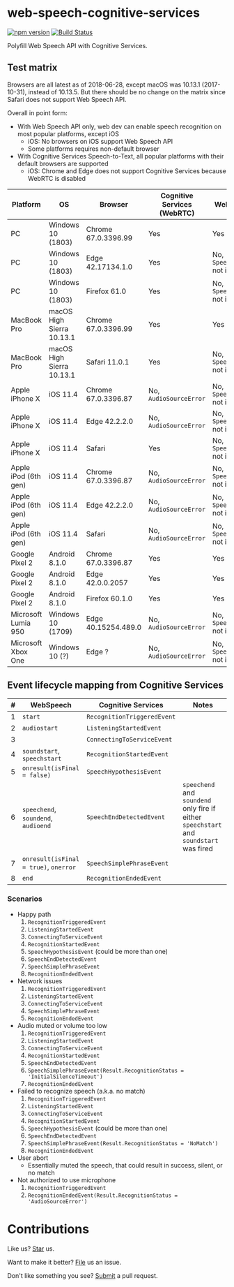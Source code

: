 # web-speech-cognitive-services

[![npm version](https://badge.fury.io/js/we-bspeech-cognitive-services.svg)](https://badge.fury.io/js/we-bspeech-cognitive-services) [![Build Status](https://travis-ci.org/compulim/we-bspeech-cognitive-services.svg?branch=master)](https://travis-ci.org/compulim/web-speech-cognitive-services)

Polyfill Web Speech API with Cognitive Services.

## Test matrix

Browsers are all latest as of 2018-06-28, except macOS was 10.13.1 (2017-10-31), instead of 10.13.5. But there should be no change on the matrix since Safari does not support Web Speech API.

Overall in point form:

* With Web Speech API only, web dev can enable speech recognition on most popular platforms, except iOS
   * iOS: No browsers on iOS support Web Speech API
   * Some platforms requires non-default browser
* With Cognitive Services Speech-to-Text, all popular platforms with their default browsers are supported
   * iOS: Chrome and Edge does not support Cognitive Services because WebRTC is disabled

| Platform             | OS                        | Browser             | Cognitive Services (WebRTC) | Web Speech API                          |
| -                    | -                         | -                   | -                           | -                                       |
| PC                   | Windows 10 (1803)         | Chrome 67.0.3396.99 | Yes                         | Yes                                     |
| PC                   | Windows 10 (1803)         | Edge 42.17134.1.0   | Yes                         | No, `SpeechRecognition` not implemented |
| PC                   | Windows 10 (1803)         | Firefox 61.0        | Yes                         | No, `SpeechRecognition` not implemented |
| MacBook Pro          | macOS High Sierra 10.13.1 | Chrome 67.0.3396.99 | Yes                         | Yes                                     |
| MacBook Pro          | macOS High Sierra 10.13.1 | Safari 11.0.1       | Yes                         | No, `SpeechRecognition` not implemented |
| Apple iPhone X       | iOS 11.4                  | Chrome 67.0.3396.87 | No, `AudioSourceError`      | No, `SpeechRecognition` not implemented |
| Apple iPhone X       | iOS 11.4                  | Edge 42.2.2.0       | No, `AudioSourceError`      | No, `SpeechRecognition` not implemented |
| Apple iPhone X       | iOS 11.4                  | Safari              | Yes                         | No, `SpeechRecognition` not implemented |
| Apple iPod (6th gen) | iOS 11.4                  | Chrome 67.0.3396.87 | No, `AudioSourceError`      | No, `SpeechRecognition` not implemented |
| Apple iPod (6th gen) | iOS 11.4                  | Edge 42.2.2.0       | No, `AudioSourceError`      | No, `SpeechRecognition` not implemented |
| Apple iPod (6th gen) | iOS 11.4                  | Safari              | No, `AudioSourceError`      | No, `SpeechRecognition` not implemented |
| Google Pixel 2       | Android 8.1.0             | Chrome 67.0.3396.87 | Yes                         | Yes                                     |
| Google Pixel 2       | Android 8.1.0             | Edge 42.0.0.2057    | Yes                         | Yes                                     |
| Google Pixel 2       | Android 8.1.0             | Firefox 60.1.0      | Yes                         | Yes                                     |
| Microsoft Lumia 950  | Windows 10 (1709)         | Edge 40.15254.489.0 | No, `AudioSourceError`      | No, `SpeechRecognition` not implemented |
| Microsoft Xbox One   | Windows 10 (?)            | Edge ?              | No, `AudioSourceError`      | No, `SpeechRecognition` not implemented |

## Event lifecycle mapping from Cognitive Services

| # | WebSpeech | Cognitive Services | Notes |
| - | - | - | - |
| 1 | `start` | `RecognitionTriggeredEvent` | |
| 2 | `audiostart` | `ListeningStartedEvent` | |
| 3 | | `ConnectingToServiceEvent` | |
| 4 | `soundstart`, `speechstart` | `RecognitionStartedEvent` | |
| 5 | `onresult(isFinal = false)` | `SpeechHypothesisEvent` | |
| 6 | `speechend`, `soundend`, `audioend` | `SpeechEndDetectedEvent` | `speechend` and `soundend` only fire if either `speechstart` and `soundstart` was fired |
| 7 | `onresult(isFinal = true)`, `onerror` | `SpeechSimplePhraseEvent` | |
| 8 | `end` | `RecognitionEndedEvent` | |

### Scenarios

* Happy path
   1. `RecognitionTriggeredEvent`
   2. `ListeningStartedEvent`
   3. `ConnectingToServiceEvent`
   4. `RecognitionStartedEvent`
   5. `SpeechHypothesisEvent` (could be more than one)
   6. `SpeechEndDetectedEvent`
   7. `SpeechSimplePhraseEvent`
   8. `RecognitionEndedEvent`
* Network issues
   1. `RecognitionTriggeredEvent`
   2. `ListeningStartedEvent`
   3. `ConnectingToServiceEvent`
   4. `SpeechSimplePhraseEvent`
   5. `RecognitionEndedEvent`
* Audio muted or volume too low
   1. `RecognitionTriggeredEvent`
   2. `ListeningStartedEvent`
   3. `ConnectingToServiceEvent`
   4. `RecognitionStartedEvent`
   5. `SpeechEndDetectedEvent`
   6. `SpeechSimplePhraseEvent(Result.RecognitionStatus = 'InitialSilenceTimeout')`
   7. `RecognitionEndedEvent`
* Failed to recognize speech (a.k.a. no match)
   1. `RecognitionTriggeredEvent`
   2. `ListeningStartedEvent`
   3. `ConnectingToServiceEvent`
   4. `RecognitionStartedEvent`
   5. `SpeechHypothesisEvent` (could be more than one)
   6. `SpeechEndDetectedEvent`
   7. `SpeechSimplePhraseEvent(Result.RecognitionStatus = 'NoMatch')`
   8. `RecognitionEndedEvent`
* User abort
   * Essentially muted the speech, that could result in success, silent, or no match
* Not authorized to use microphone
   1. `RecognitionTriggeredEvent`
   2. `RecognitionEndedEvent(Result.RecognitionStatus = 'AudioSourceError')`

# Contributions

Like us? [Star](https://github.com/compulim/we-bspeech-cognitive-services/stargazers) us.

Want to make it better? [File](https://github.com/compulim/we-bspeech-cognitive-services/issues) us an issue.

Don't like something you see? [Submit](https://github.com/compulim/web-speech-cognitive-services/pulls) a pull request.
